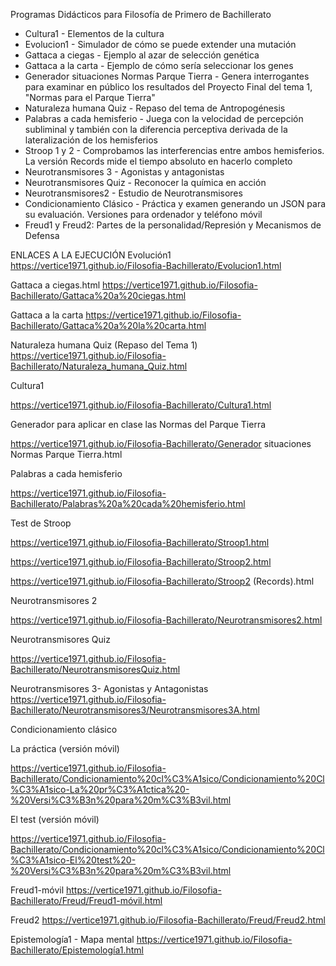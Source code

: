 Programas Didácticos para Filosofía de Primero de Bachillerato

- Cultura1 - Elementos de la cultura
- Evolucion1 - Simulador de cómo se puede extender una mutación
- Gattaca a ciegas - Ejemplo al azar de selección genética
- Gattaca a la carta - Ejemplo de cómo sería seleccionar los genes
- Generador situaciones Normas Parque Tierra - Genera interrogantes para examinar en público los resultados del Proyecto Final del tema 1, "Normas para el Parque Tierra"
- Naturaleza humana Quiz - Repaso del tema de Antropogénesis
- Palabras a cada hemisferio - Juega con la velocidad de percepción subliminal y también con la diferencia perceptiva derivada de la lateralización de los hemisferios
- Stroop 1 y 2 - Comprobamos las interferencias entre ambos hemisferios. La versión Records mide el tiempo absoluto en hacerlo completo
- Neurotransmisores 3 - Agonistas y antagonistas
- Neurotransmisores Quiz - Reconocer la química en acción
- Neurotransmisores2 - Estudio de Neurotransmisores
- Condicionamiento Clásico - Práctica y examen generando un JSON para su evaluación. Versiones para ordenador y teléfono móvil
- Freud1 y Freud2: Partes de la personalidad/Represión y Mecanismos de Defensa


ENLACES A LA EJECUCIÓN
Evolución1
https://vertice1971.github.io/Filosofia-Bachillerato/Evolucion1.html


Gattaca a ciegas.html 
https://vertice1971.github.io/Filosofia-Bachillerato/Gattaca%20a%20ciegas.html

Gattaca a la carta
https://vertice1971.github.io/Filosofia-Bachillerato/Gattaca%20a%20la%20carta.html


Naturaleza humana Quiz (Repaso del Tema 1)
https://vertice1971.github.io/Filosofia-Bachillerato/Naturaleza_humana_Quiz.html 




Cultura1 

https://vertice1971.github.io/Filosofia-Bachillerato/Cultura1.html

Generador para aplicar en clase las Normas del Parque Tierra

https://vertice1971.github.io/Filosofia-Bachillerato/Generador situaciones Normas Parque Tierra.html


Palabras a cada hemisferio

https://vertice1971.github.io/Filosofia-Bachillerato/Palabras%20a%20cada%20hemisferio.html

Test de Stroop

https://vertice1971.github.io/Filosofia-Bachillerato/Stroop1.html

https://vertice1971.github.io/Filosofia-Bachillerato/Stroop2.html

https://vertice1971.github.io/Filosofia-Bachillerato/Stroop2 (Records).html

Neurotransmisores 2

https://vertice1971.github.io/Filosofia-Bachillerato/Neurotransmisores2.html 


Neurotransmisores Quiz

https://vertice1971.github.io/Filosofia-Bachillerato/NeurotransmisoresQuiz.html




Neurotransmisores 3-  Agonistas y Antagonistas
https://vertice1971.github.io/Filosofia-Bachillerato/Neurotransmisores3/Neurotransmisores3A.html


Condicionamiento clásico

La práctica (versión móvil)

https://vertice1971.github.io/Filosofia-Bachillerato/Condicionamiento%20cl%C3%A1sico/Condicionamiento%20Cl%C3%A1sico-La%20pr%C3%A1ctica%20-%20Versi%C3%B3n%20para%20m%C3%B3vil.html


El test (versión móvil)

https://vertice1971.github.io/Filosofia-Bachillerato/Condicionamiento%20cl%C3%A1sico/Condicionamiento%20Cl%C3%A1sico-El%20test%20-%20Versi%C3%B3n%20para%20m%C3%B3vil.html

Freud1-móvil
https://vertice1971.github.io/Filosofia-Bachillerato/Freud/Freud1-móvil.html

Freud2
https://vertice1971.github.io/Filosofia-Bachillerato/Freud/Freud2.html

Epistemología1 - Mapa mental
https://vertice1971.github.io/Filosofia-Bachillerato/Epistemología1.html


